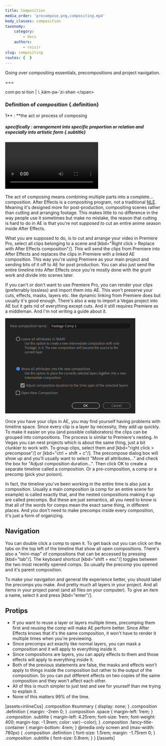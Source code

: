 ```yaml
---
title: Composition
media_order: 'precompose.png,compositing.mp4'
body_classes: composition
taxonomy:
    category:
        - docs
    authors:
        - reisir
slug: compositing
routes: {  }
---
```


Going over compositing essentials, precompositions and project navigation.

===

<!-- Cool swag title replacement -->
<div class="fancy-title-container" style="width: 100%; display: block;">
<div markdown="1" class="fancy-title" style="margin: 0 auto; width: fit-content;">

<span class="word">com·​po·​si·​tion | \ ˌkäm-pə-ˈzi-shən \</span>

### Definition of _composition_ {.definition}

<span class="space">1</span><span class="space">** : **</span><span class="space">the act or process of composing</span>

##### _specifically_ **:** arrangement into specific proportion or relation and especially into artistic form {.subtitle}

</div>
</div>

![composition parts in 3D](compositing.mp4)

The act of composing means combining multiple parts into a complete... composition. After Effects is a compositing program, not a traditional [NLE](https://en.wikipedia.org/wiki/Non-linear_editing). Meaning it's designed more for post-production, compositing scenes rather than cutting and arranging footage. This makes little to no difference in the way people use it sometimes but make no mistake, the reason that cutting is hard to do in AE is that you're not _supposed to_ cut an entire anime season inside After Effects.

What you are supposed to do, is to cut and arrange your video in Premiere Pro, select all clips belonging to a scene and [kbd="Right click > Replace with After Effects composition"/]. This will send the clips from Premiere into After Effects and replaces the clips in Premiere with a linked AE composition. This way you're using Premiere as your main project and sending bits of it off to AE for post production. You can also just send the entire timeline into After Effects once you're mostly done with the grunt work and divide into scenes later.

If you can't or don't want to use Premiere Pro, you can render your clips (preferrably lossless) and import them into AE. This won't preserve your cuts, effects, masks, layers etc. like dynamic linking from Premiere does but usually it's good enough. There's also a way to import a Vegas project into AE but it gets rid of everything except cuts. And it still requires Premiere as a middleman. And I'm not writing a guide about it. 

![precompose dialog](precompose.png)

Once you have your clips in AE, you may find yourself having problems with timeline space. Since every clip is a layer by necessity, they add up quickly. To make it easier on you (and possible collaborators) the clips can be grouped into compositions. The process is similar to Premiere's nesting. In Vegas you can nest projects which is about the same thing, just a bit clunkier to work with. To group clips, select them and [kbd="right click > precompose"/] or [kbd="ctrl + shift + c"/]. The precompose dialog box will show up and you'll usually want to select "Move all attributes..." and check the box for "Adjust composition duration...". Then click OK to create a separate timeline called a composition. Or a pre-composition, a comp or a precomp (pick your poison). 

In fact, the timeline you've been working in the entire time is also just a composition. Usually a main composition (a comp for an entire scene for example) is called exactly that, and the nested compositions making it up are called precomps. But these are just semantics, all you need to know is that all of the words for comps mean the exact same thing, in different places. And you don't need to make precomps inside every composition, it's just a form of organizing.

## Navigation

You can double click a comp to open it. To get back out you can click on the tabs on the top left of the timeline that show all open compositions. There's also a "mini-map" of compositions that can be accessed by pressing [kbd="tab"/]. The keyboard shortcut [kbd="shift + esc"/] toggles between the two most recently opened comps. So usually the precomp you opened and it's parent composition.

To make your navigation and general life experience better, you should label the precomps you make. And pretty much all layers in your project. And all items in your project panel (and all files on your computer). To give an item a name, select it and press [kbd="enter"/]. 


## Protips
 * If you want to reuse a layer or layers multiple times, precomping them first and reusing the comp will make AE perform better. Since After Effects knows that it's the same composition, it won't have to render it multiple times when you're previewing.
 * Since precomps act exactly like normal layers, you can mask a composition and it will apply to everything inside it.
 * Since compositions are layers, you can apply effects to them and those effects will apply to everything inside it.
 * Both of the previous statements are false, the masks and effects won't apply to things inside the composition but rather to the output of the composition. So you can put different effects on two copies of the same composition and they won't affect each other.
 * All of this is much simpler to just test and see for yourself than me trying to explain it.
 * None of this matters 99% of the time.

[assets=inlineCss]
.composition #summary {
	display: none;
}
.composition .definition {
	margin: -2rem 0;
}
.composition .space {
	margin-left: 1rem;
}
.composition .subtitle {
	margin-left: 4.25rem;
    font-size: 1rem;
    font-weight: 400;
    margin-top: -1.9rem;
    color: var(--color);
}
.composition .fancy-title-container {
	margin-bottom: 4rem;
}
@media only screen and (max-width: 780px) {
    .composition .definition {
    	font-size: 1.5rem;
		margin: -1.75rem 0;
    }
    .composition .subtitle {
        font-size: 0.8rem;
    }
}
[/assets]

